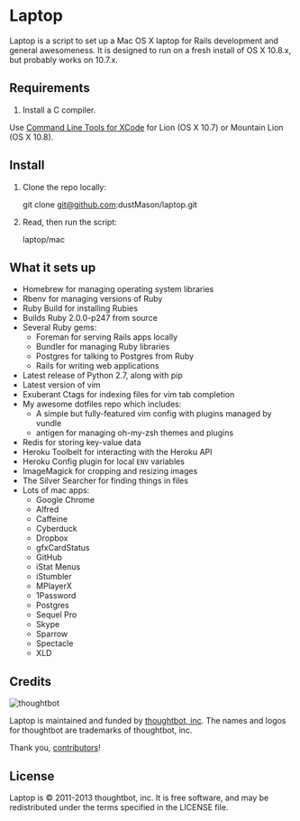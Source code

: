 Laptop
======

Laptop is a script to set up a Mac OS X laptop for Rails development and general awesomeness.
It is designed to run on a fresh install of OS X 10.8.x, but probably works on 10.7.x.

Requirements
------------

1) Install a C compiler.

Use [Command Line Tools for XCode](https://developer.apple.com/downloads/index.action)
for Lion (OS X 10.7) or Mountain Lion (OS X 10.8).

Install
-------

1) Clone the repo locally:

    git clone git@github.com:dustMason/laptop.git

2) Read, then run the script:

    laptop/mac

What it sets up
---------------

* Homebrew for managing operating system libraries
* Rbenv for managing versions of Ruby
* Ruby Build for installing Rubies
* Builds Ruby 2.0.0-p247 from source
* Several Ruby gems:
  - Foreman for serving Rails apps locally
  - Bundler for managing Ruby libraries
  - Postgres for talking to Postgres from Ruby
  - Rails for writing web applications
* Latest release of Python 2.7, along with pip
* Latest version of vim
* Exuberant Ctags for indexing files for vim tab completion
* My awesome dotfiles repo which includes:
  - A simple but fully-featured vim config with plugins managed by vundle
  - antigen for managing oh-my-zsh themes and plugins
* Redis for storing key-value data
* Heroku Toolbelt for interacting with the Heroku API
* Heroku Config plugin for local `ENV` variables
* ImageMagick for cropping and resizing images
* The Silver Searcher for finding things in files
* Lots of mac apps:
  - Google Chrome
  - Alfred
  - Caffeine
  - Cyberduck
  - Dropbox
  - gfxCardStatus
  - GitHub
  - iStat Menus
  - iStumbler
  - MPlayerX
  - 1Password
  - Postgres
  - Sequel Pro
  - Skype
  - Sparrow
  - Spectacle
  - XLD

Credits
-------

![thoughtbot](http://thoughtbot.com/assets/tm/logo.png)

Laptop is maintained and funded by [thoughtbot, inc](http://thoughtbot.com/community).
The names and logos for thoughtbot are trademarks of thoughtbot, inc.

Thank you, [contributors](https://github.com/thoughtbot/laptop/graphs/contributors)!

License
-------

Laptop is © 2011-2013 thoughtbot, inc. It is free software, and may be
redistributed under the terms specified in the LICENSE file.
